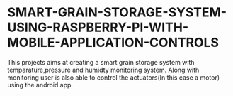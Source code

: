 # SMART-GRAIN-STORAGE-SYSTEM-USING-RASPBERRY-PI-WITH-MOBILE-APPLICATION-CONTROLS

This projects aims at creating a smart grain storage system with temparature,pressure and humidty monitoring system. Along with monitoring user is also able to control the actuators(In this case a motor) using the android app.

